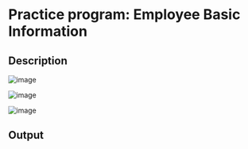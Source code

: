 # Practice program: Employee Basic Information

## Description

![image](https://github.com/Tan12d/PWC_Responsive_Web_Designing/assets/100254217/66ad7875-a40d-4b9e-85ae-70325bf20272)

![image](https://github.com/Tan12d/PWC_Responsive_Web_Designing/assets/100254217/cf061031-38e2-4cfa-a0af-126a0eb109a2)

![image](https://github.com/Tan12d/PWC_Responsive_Web_Designing/assets/100254217/afb4ea4a-5968-41a4-8137-12fb57c10d90)

## Output
